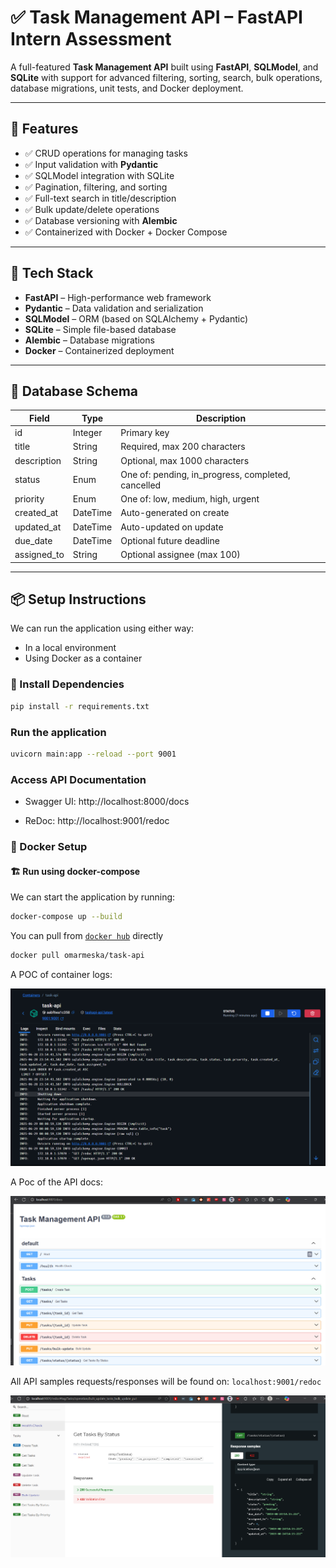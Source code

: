 # ✅ Task Management API – FastAPI Intern Assessment

A full-featured **Task Management API** built using **FastAPI**, **SQLModel**, and **SQLite** with support for advanced filtering, sorting, search, bulk operations, database migrations, unit tests, and Docker deployment.

---

## 🚀 Features

- ✅ CRUD operations for managing tasks  
- ✅ Input validation with **Pydantic**  
- ✅ SQLModel integration with SQLite  
- ✅ Pagination, filtering, and sorting  
- ✅ Full-text search in title/description  
- ✅ Bulk update/delete operations  
- ✅ Database versioning with **Alembic**  
- ✅ Containerized with Docker + Docker Compose  

---

## 🧠 Tech Stack

- **FastAPI** – High-performance web framework  
- **Pydantic** – Data validation and serialization  
- **SQLModel** – ORM (based on SQLAlchemy + Pydantic)  
- **SQLite** – Simple file-based database  
- **Alembic** – Database migrations  
- **Docker** – Containerized deployment  

---

## 🧩 Database Schema

| Field       | Type     | Description                     |
|------------|----------|---------------------------------|
| id          | Integer  | Primary key                     |
| title       | String   | Required, max 200 characters    |
| description | String   | Optional, max 1000 characters   |
| status      | Enum     | One of: pending, in_progress, completed, cancelled |
| priority    | Enum     | One of: low, medium, high, urgent |
| created_at  | DateTime | Auto-generated on create        |
| updated_at  | DateTime | Auto-updated on update          |
| due_date    | DateTime | Optional future deadline        |
| assigned_to | String   | Optional assignee (max 100)     |

---

## 📦 Setup Instructions

We can run the application using either way:
- In a local environment
- Using Docker as a container

### 🔧 Install Dependencies

```bash
pip install -r requirements.txt
```

### Run the application

```bash
uvicorn main:app --reload --port 9001
```

### Access API Documentation

- Swagger UI: http://localhost:8000/docs

- ReDoc: http://localhost:9001/redoc


### 🐳 Docker Setup

#### 🏗️ Run using docker-compose

We can start the application by running:

```bash
docker-compose up --build
```

You can pull from [`docker hub`](https://hub.docker.com/r/omarmeska/task-api) directly

```bash
docker pull omarmeska/task-api
```
A POC of container logs:

![alt text](assets/docker-poc.png)

A Poc of the API docs:

![alt text](assets/swagger.png)

All API samples requests/responses will be found on: `localhost:9001/redoc`

![alt text](assets/redoc.png)